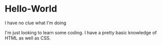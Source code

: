 # Hello-World
I have no clue what I'm doing

I'm just looking to learn some coding. I have a pretty basic knowledge of HTML as well as CSS.

